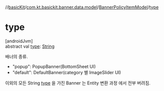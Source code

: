 //[basicKit](../../../index.md)/[com.kt.basickit.banner.data.model](../index.md)/[BannerPolicyItemModel](index.md)/[type](type.md)

# type

[androidJvm]\
abstract val [type](type.md): [String](https://kotlinlang.org/api/latest/jvm/stdlib/kotlin/-string/index.html)

배너의 종류.

- 
   "popup": PopupBanner(BottomSheet UI)
- 
   "default": DefaultBanner(category 별 ImageSlider UI)

이외의 모든 String [type](type.md) 을 가진 Banner 는 Entity 변환 과정 에서 전부 버려짐.
